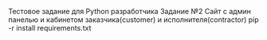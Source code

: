 Тестовое задание для Python разработчика
Задание №2
Сайт с админ панелью и кабинетом заказчика(customer) и исполнителя(contractor)
pip -r install requirements.txt
